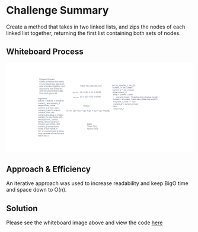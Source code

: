 # Challenge Summary

Create a method that takes in two linked lists, and zips the nodes of each linked list together, returning the first list containing both sets of nodes.

## Whiteboard Process

![linked list zip whiteboard](../images/linked_list_zip.png)

## Approach & Efficiency

An iterative approach was used to increase readability and keep BigO time and space down to O(n).

## Solution

Please see the whiteboard image above and view the code [here](./linked_list_zip.py)
